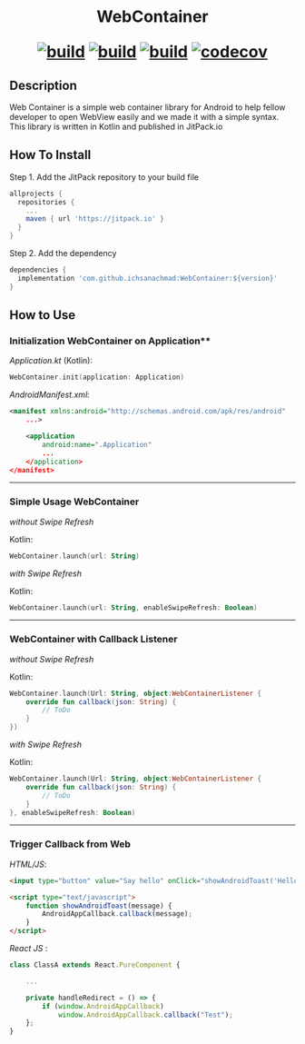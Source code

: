 <h1 align="center" style="border-bottom: none;">
    WebContainer 
    <p align="center">
      <a href="https://github.com/ichsanachmad/WebContainer/actions/workflows/android.yml"><img src="https://github.com/ichsanachmad/WebContainer/actions/workflows/android.yml/badge.svg?branch=master" alt="build"></a>
      <a href="https://twitter.com/intent/tweet?text=Web Container for your Android WebView&url=https://github.com/ichsanachmad/WebContainer/"><img src="https://img.shields.io/badge/Tweet--white?style=social&logo=twitter" alt="build"></a>
      <a href="https://jitpack.io/#ichsanachmad/WebContainer"><img src="https://jitpack.io/v/ichsanachmad/WebContainer.svg" alt="build"></a>
      <a href="https://github.com/ichsanachmad/"><img src="https://img.shields.io/badge/GitHub--white?style=social&logo=github" alt="codecov"></a>
    </p>
</h1>


## Description

Web Container is a simple web container library for Android to help fellow developer to open WebView easily and we made it with a simple syntax. This library is written in Kotlin and published in JitPack.io

## How To Install

Step 1. Add the JitPack repository to your build file
  
```gradle
allprojects {
  repositories {
    ...
    maven { url 'https://jitpack.io' }
  }
}
```

Step 2. Add the dependency

```gradle
dependencies {
  implementation 'com.github.ichsanachmad:WebContainer:${version}'
}
```

## How to Use
### Initialization WebContainer on Application**

_Application.kt_ (Kotlin):
```kotlin
WebContainer.init(application: Application)
```

_AndroidManifest.xml_:
```xml
<manifest xmlns:android="http://schemas.android.com/apk/res/android"
    ...>

    <application
        android:name=".Application"
        ...
    </application>
</manifest>
```

---

### Simple Usage WebContainer

_without Swipe Refresh_

Kotlin:
```kotlin
WebContainer.launch(url: String)
```

_with Swipe Refresh_

Kotlin:
```kotlin
WebContainer.launch(url: String, enableSwipeRefresh: Boolean)
```

---

### WebContainer with Callback Listener

_without Swipe Refresh_

Kotlin:
```kotlin
WebContainer.launch(Url: String, object:WebContainerListener {
    override fun callback(json: String) {
        // ToDo
    }
})
```

_with Swipe Refresh_

Kotlin:
```kotlin
WebContainer.launch(Url: String, object:WebContainerListener {
    override fun callback(json: String) {
        // ToDo
    }
}, enableSwipeRefresh: Boolean)
```

---

### Trigger Callback from Web

_HTML/JS_:
```html
<input type="button" value="Say hello" onClick="showAndroidToast('Hello Android!')" />

<script type="text/javascript">
    function showAndroidToast(message) {
        AndroidAppCallback.callback(message);
    }
</script>
```

_React JS_ :
```javascript
class ClassA extends React.PureComponent {

    ...

    private handleRedirect = () => {
        if (window.AndroidAppCallback)
            window.AndroidAppCallback.callback("Test");
    };
}
```
